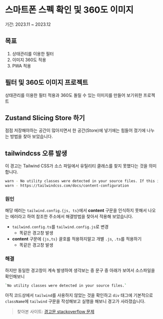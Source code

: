 # 스마트폰 스펙 확인 및 360도 이미지

기간: 2023.11 ~ 2023.12

## 목표

1. 상태관리를 이용한 필터
2. 이미지 360도 적용
3. PWA 적용

## 필터 및 360도 이미지 프로젝트

상태관리를 이용한 필터 적용과 360도 돌릴 수 있는 이미지를 만들어 보기위한 프로젝트


## Zustand Slicing Store 하기

점점 저장해야하는 공간이 많아지면서 한 공간(Store)에 넣기에는 힘들어 졌기에 나누는 방법을 찾아 보았습니다.

## tailwindcss 오류 발생

이 경고는 Tailwind CSS가 소스 파일에서 유틸리티 클래스를 찾지 못했다는 것을 의미합니다.

```bash
warn - No utility classes were detected in your source files. If this is unexpected, double-check the `content` option in your Tailwind CSS configuration.
warn - https://tailwindcss.com/docs/content-configuration
```

### 원인

해당 에러는 `tailwind.config.{js, ts}`에서 **content** 구문을 인식하지 못해서 나오는 에러라고 하여 참조한 주소에서 해결방법을 찾아서 적용해 보았습니다.

- `tailwind.config.ts`를 `tailwind.config.js`로 변경 
  - 똑같은 경고창 발생
- **content** 구문에 `{js,ts}` 괄호를 적용하지말고 개별 `.js`, `.ts`를 적용하기
  - 똑같은 경고창 발생

### 해결

하지만 동일한 경고창이 계속 발생하여 생각보는 중 문구 중 아래가 보여서 소스파일을 확인해보니

```bash
`No utility classes were detected in your source files.`
```

아직 코드상에서 `tailwind`를 사용하지 않았는 것을 확인하고 `div` 태그에 기본적으로 `className`에 `tailwind` 구문을 작성해보고 실행을 해보니 경고가 사라졌습니다.

> 찾아본 사이트: [경고문 stackoverflow 문제](https://stackoverflow.com/questions/71070781/tailwind-css-classes-is-not-working-in-my-project)